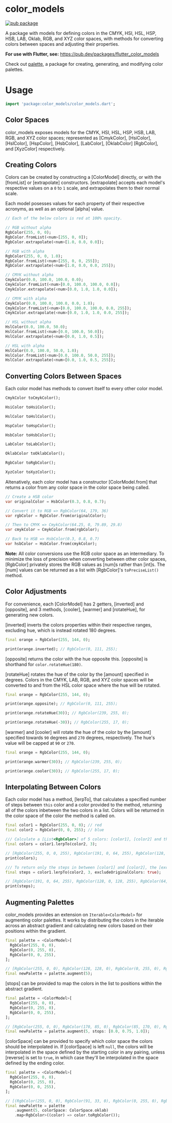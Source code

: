 # color_models

[![pub package](https://img.shields.io/pub/v/color_models.svg)](https://pub.dartlang.org/packages/color_models)

A package with models for defining colors in the CMYK, HSI, HSL, HSP, HSB,
LAB, Oklab, RGB, and XYZ color spaces, with methods for converting colors
between spaces and adjusting their properties.

__For use with Flutter, see:__ https://pub.dev/packages/flutter_color_models

Check out [palette](https://pub.dev/packages/palette), a package for creating,
generating, and modifying color palettes.

# Usage

```dart
import 'package:color_models/color_models.dart';
```

## Color Spaces

color_models exposes models for the CMYK, HSI, HSL, HSP, HSB, LAB, RGB,
and XYZ color spaces; represented as [CmykColor], [HsiColor], [HslColor],
[HspColor], [HsbColor], [LabColor], [OklabColor] [RgbColor], and [XyzColor]
respectively.

## Creating Colors

Colors can be created by constructing a [ColorModel] directly, or with the
[fromList] or [extrapolate] constructors. [extrapolate] accepts each model's
respective values on a `0` to `1` scale, and extrapolates them to their normal
scale.

Each model posesses values for each property of their respective acronyms,
as well as an optional [alpha] value.

```dart
// Each of the below colors is red at 100% opacity.

// RGB without alpha
RgbColor(255, 0, 0);
RgbColor.fromList(<num>[255, 0, 0]);
RgbColor.extrapolate(<num>[1.0, 0.0, 0.0]);

// RGB with alpha
RgbColor(255, 0, 0, 1.0);
RgbColor.fromList(<num>[255, 0, 0, 255]);
RgbColor.extrapolate(<num>[1.0, 0.0, 0.0, 255]);

// CMYK without alpha
CmykColor(0.0, 100.0, 100.0, 0.0);
CmykColor.fromList(<num>[0.0, 100.0, 100.0, 0.0]);
CmykColor.extrapolate(<num>[0.0, 1.0, 1.0, 0.0]);

// CMYK with alpha
CmykColor(0.0, 100.0, 100.0, 0.0, 1.0);
CmykColor.fromList(<num>[0.0, 100.0, 100.0, 0.0, 255]);
CmykColor.extrapolate(<num>[0.0, 1.0, 1.0, 0.0, 255]);

// HSL without alpha
HslColor(0.0, 100.0, 50.0);
HslColor.fromList(<num>[0.0, 100.0, 50.0]);
HslColor.extrapolate(<num>[0.0, 1.0, 0.5]);

// HSL with alpha
HslColor(0.0, 100.0, 50.0, 1.0);
HslColor.fromList(<num>[0.0, 100.0, 50.0, 255]);
HslColor.extrapolate(<num>[0.0, 1.0, 0.5, 255]);
```

## Converting Colors Between Spaces

Each color model has methods to convert itself to every other color model.

```dart
CmykColor toCmykColor();

HsiColor toHsiColor();

HslColor toHslColor();

HspColor toHspColor();

HsbColor toHsbColor();

LabColor toLabColor();

OklabColor toOklabColor();

RgbColor toRgbColor();

XyzColor toXyzColor();
```

Altenatively, each color model has a constructor [ColorModel.from] that returns
a color from any color space in the color space being called.

```dart
// Create a HSB color
var originalColor = HsbColor(0.3, 0.8, 0.7);

// Convert it to RGB => RgbColor(64, 179, 36)
var rgbColor = RgbColor.from(originalColor);

// Then to CMYK => CmykColor(64.25, 0, 79.89, 29.8)
var cmykColor = CmykColor.from(rgbColor);

// Back to HSB => HsbColor(0.3, 0.8, 0.7)
var hsbColor = HsbColor.from(cmykColor);
```

__Note:__ All color conversions use the RGB color space as an
intermediary. To minimize the loss of precision when converting
between other color spaces, [RgbColor] privately stores the RGB
values as [num]s rather than [int]s. The [num] values can be
returned as a list with [RgbColor]'s `toPreciseList()` method.

## Color Adjustments

For convenience, each [ColorModel] has 2 getters, [inverted] and [opposite],
and 3 methods, [cooler], [warmer] and [rotateHue], for generating new colors.

[inverted] inverts the colors properties within their respective ranges,
excluding hue, which is instead rotated 180 degrees.

```dart
final orange = RgbColor(255, 144, 0);

print(orange.inverted); // RgbColor(0, 111, 255);
```

[opposite] returns the color with the hue opposite this. [opposite] is
shorthand for `color.rotateHue(180)`.

[rotateHue] rotates the hue of the color by the [amount] specified in degrees.
Colors in the CMYK, LAB, RGB, and XYZ color spaces will be converted to and from
the HSL color space where the hue will be rotated.

```dart
final orange = RgbColor(255, 144, 0);

print(orange.opposite); // RgbColor(0, 111, 255);

print(orange.rotateHue(30)); // RgbColor(239, 255, 0);

print(orange.rotateHue(-30)); // RgbColor(255, 17, 0);
```

[warmer] and [cooler] will rotate the hue of the color by the [amount] specified
towards `90` degrees and `270` degrees, respectively. The hue's value will be
capped at `90` or `270`.

```dart
final orange = RgbColor(255, 144, 0);

print(orange.warmer(30)); // RgbColor(239, 255, 0);

print(orange.cooler(30)); // RgbColor(255, 17, 0);
```

## Interpolating Between Colors

Each color model has a method, [lerpTo], that calculates a specified number
of steps between `this` color and a color provided to the method, returning all of
the colors inbetween the two colors in a list. Colors will be returned in the color
space of the color the method is called on.

```dart
final color1 = RgbColor(255, 0, 0); // red
final color2 = RgbColor(0, 0, 255); // blue

/// Calculate a [List<RgbColor>] of 5 colors: [color1], [color2] and the 3 steps inbetween.
final colors = color1.lerpTo(color2, 3);

// [RgbColor(255, 0, 0, 255), RgbColor(191, 0, 64, 255), RgbColor(128, 0, 128, 255), RgbColor(64, 0, 191, 255), RgbColor(0, 0, 255, 255)]
print(colors);

/// To return only the steps in between [color1] and [color2], the [excludeOriginalColors] parameter can be set to `true`.
final steps = color1.lerpTo(color2, 3, excludeOriginalColors: true);

// [RgbColor(191, 0, 64, 255), RgbColor(128, 0, 128, 255), RgbColor(64, 0, 191, 255)]
print(steps);
```

## Augmenting Palettes

color_models provides an extension on `Iterable<ColorModel>` for augmenting
color palettes. It works by distributing the colors in the iterable across
an abstract gradient and calculating new colors based on their positions
within the gradient.

```dart
final palette = <ColorModel>[
  RgbColor(255, 0, 0),
  RgbColor(0, 255, 0),
  RgbColor(0, 0, 255),
];

// [RgbColor(255, 0, 0), RgbColor(128, 128, 0), RgbColor(0, 255, 0), RgbColor(0, 128, 128), RgbColor(0, 0, 255)]
final newPalette = palette.augment(5);
```

[stops] can be provided to map the colors in the list to positions within
the abstract gradient.

```dart
final palette = <ColorModel>[
  RgbColor(255, 0, 0),
  RgbColor(0, 255, 0),
  RgbColor(0, 0, 255),
];

// [RgbColor(255, 0, 0), RgbColor(170, 85, 0), RgbColor(85, 170, 0), RgbColor(0, 255, 0), RgbColor(0, 0, 255)]
final newPalette = palette.augment(5, stops: [0.0, 0.75, 1.0]);
```

[colorSpace] can be provided to specify which color space the colors should
be interpolated in. If [colorSpace] is left `null`, the colors will be
interpolated in the space defined by the starting color in any pairing,
unless [reverse] is set to `true`, in which case they'll be interpolated
in the space defined by the ending color.

```dart
final palette = <ColorModel>[
  RgbColor(255, 0, 0),
  RgbColor(0, 255, 0),
  RgbColor(0, 0, 255),
];

// [(RgbColor(255, 0, 0), RgbColor(91, 33, 0), RgbColor(0, 255, 0), RgbColor(0, 34, 59), RgbColor(0, 0, 255))]
final newPalette = palette
    .augment(5, colorSpace: ColorSpace.oklab)
    .map<RgbColor>((color) => color.toRgbColor());
```
